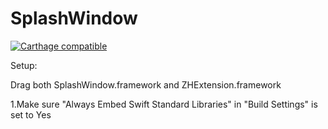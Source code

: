 # SplashWindow
[![Carthage compatible](https://img.shields.io/badge/Carthage-compatible-4BC51D.svg?style=flat)](https://github.com/Carthage/Carthage)


Setup:

Drag both SplashWindow.framework and ZHExtension.framework

1.Make sure "Always Embed Swift Standard Libraries" in "Build Settings" is set to Yes
